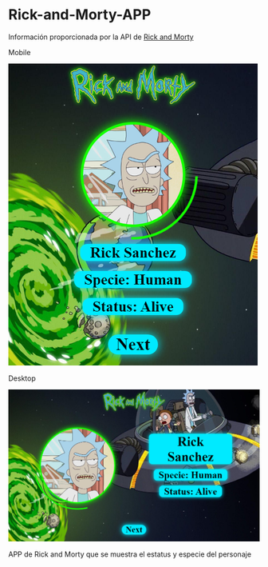 # Rick-and-Morty-APP

Información proporcionada por la API de [Rick and Morty](https://rickandmortyapi.com)

Mobile


![Mobile](https://github.com/Ismael-18/Rick-and-Morty-APP/blob/master/src/img/Mobile.png?raw=true)

Desktop


![Desktop](https://github.com/Ismael-18/Rick-and-Morty-APP/blob/master/src/img/PC.png?raw=true)



APP de Rick and Morty que se muestra el estatus y especie del personaje
